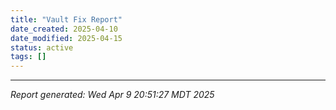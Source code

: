 ```yaml
---
title: "Vault Fix Report"
date_created: 2025-04-10
date_modified: 2025-04-15
status: active
tags: []
---
```


---


*Report generated: Wed Apr  9 20:51:27 MDT 2025*
